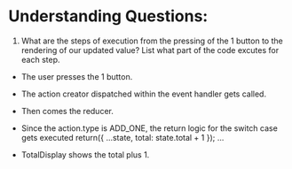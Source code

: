 # Understanding Questions:

1. What are the steps of execution from the pressing of the 1 button to the rendering of our updated value? List what part of the code excutes for each step.

- The user presses the 1 button.
- The action creator dispatched within the event handler gets called.
- Then comes the reducer.
- Since the action.type is ADD_ONE, the return logic for the switch case gets executed
  return({
  ...state,
  total: state.total + 1
  });
  ...

- TotalDisplay shows the total plus 1.
